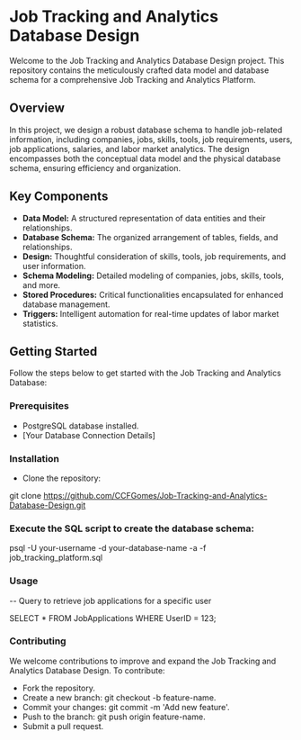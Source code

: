 # Job Tracking and Analytics Database Design

Welcome to the Job Tracking and Analytics Database Design project. This repository contains the meticulously crafted data model and database schema for a comprehensive Job Tracking and Analytics Platform.

## Overview

In this project, we design a robust database schema to handle job-related information, including companies, jobs, skills, tools, job requirements, users, job applications, salaries, and labor market analytics. The design encompasses both the conceptual data model and the physical database schema, ensuring efficiency and organization.

## Key Components

- **Data Model:** A structured representation of data entities and their relationships.
- **Database Schema:** The organized arrangement of tables, fields, and relationships.
- **Design:** Thoughtful consideration of skills, tools, job requirements, and user information.
- **Schema Modeling:** Detailed modeling of companies, jobs, skills, tools, and more.
- **Stored Procedures:** Critical functionalities encapsulated for enhanced database management.
- **Triggers:** Intelligent automation for real-time updates of labor market statistics.

## Getting Started

Follow the steps below to get started with the Job Tracking and Analytics Database:

### Prerequisites

- PostgreSQL database installed.
- [Your Database Connection Details]

### Installation

- Clone the repository:

git clone https://github.com/CCFGomes/Job-Tracking-and-Analytics-Database-Design.git

### Execute the SQL script to create the database schema:

psql -U your-username -d your-database-name -a -f job_tracking_platform.sql

### Usage

-- Query to retrieve job applications for a specific user

SELECT * FROM JobApplications WHERE UserID = 123;

### Contributing

We welcome contributions to improve and expand the Job Tracking and Analytics Database Design. To contribute:

- Fork the repository.
- Create a new branch: git checkout -b feature-name.
- Commit your changes: git commit -m 'Add new feature'.
- Push to the branch: git push origin feature-name.
- Submit a pull request.


